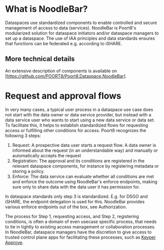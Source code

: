 

# What is NoodleBar?
Dataspaces use standardized components to enable controlled and secure management of access to data (services). NoodleBar is Poort8's modularized solution for dataspace initiators and/or dataspace managers to set up a dataspace. The use of IAA principles and data standards ensures that functions can be federated e.g. according to iSHARE.

## More technical details
An extensive description of components is available on [https://github.com/POORT8/Poort8.Dataspace.NoodleBar].

# Request and approval flows

In very many cases, a typical user process in a dataspace use case does not start with the data owner or data service provider, but instead with a data service user who wants to start using a new data service or data set. To facilitate this, it helps to establish standardized flows for requesting access or fulfilling other conditions for access. Poort8 recognizes the following 3 steps:

1. Request: A prospective data user starts a request flow. A data owner is informed about the request (in an understandable way) and manually or automatically accepts the request
2. Registration: The approval and its conditions are registered in the relevant dataspace components, for instance by registering metadata or storing a policy.
3. Enforce: The data service can evaluate whether all conditions are met and enforce the outcome using NoodleBar's enforce endpoints, making sure only to share data with the data user it has permission for.

In  dataspace standards only step 3 is standardized. E.g. for DSGO and iSHARE, the endpoint delegation is used for this. NoodleBar provides various enforce endpoints out of the box, see Authorization.

The process for Step 1, requesting access, and Step 2, registering conditions, is often a domain of even usecase specific process, that needs to tie in tightly to existing access management or collaboration processes. In NoodleBar, dataspace managers have the discretion to give access to trusted control plane apps for facilitating these processes, such as [Keyper Approve](../keyper/index.html).
